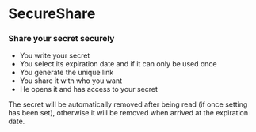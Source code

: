 # SecureShare
### Share your secret securely
- You write your secret
- You select its expiration date and if it can only be used once
- You generate the unique link
- You share it with who you want
- He opens it and has access to your secret

The secret will be automatically removed after being read (if once setting has been set), otherwise it will be removed when arrived at the expiration date.
